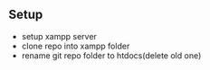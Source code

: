 ## Setup

* setup xampp server
* clone repo into xampp folder
* rename git repo folder to htdocs(delete old one)